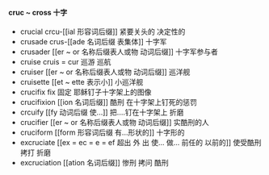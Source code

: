 #### cruc ~ cross 十字

- crucial crcu-[[ial 形容词后缀]] 紧要关头的 决定性的
- crusade  crus-[[ade 名词后缀 表集体]] 十字军
- crusader [[er  ~ or 名称后缀表人或物 动词后缀]]  十字军参与者
- cruise cruis = cur 巡游 巡航
- cruiser [[er  ~ or 名称后缀表人或物 动词后缀]] 巡洋舰 
- cruisette  [[et  ~ ette 表示小]]  小巡洋舰
- crucifix fix 固定 耶稣钉子十字架上的图像
- crucifixion [[ion  名词后缀]] 酷刑 在十字架上钉死的惩罚
- crcuify [[fy 动词后缀  使...]]  把....钉在十字架上 折磨
- crucifier [[er  ~ or 名称后缀表人或物 动词后缀]] 实酷刑的人
- cruciform [[form 形容词后缀 有...形状的]] 十字形的
- excruciate [[ex  = ec = e = ef 超出 外 出 使... 做... 前任的 以前的]] 使受酷刑 拷打 折磨
- excruciation [[ation 名词后缀]] 惨刑 拷问 酷刑